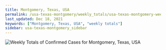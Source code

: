 ```yaml
---
title: Montgomery, Texas, USA
permalink: /usa-texas-montgomery/weekly_totals/usa-texas-montgomery-weekly_totals.html
last_updated: Dec 18, 2021
keywords: ["Montgomery, Texas, USA", "weekly totals"]
sidebar: usa-texas-montgomery_sidebar
---
```


![Weekly Totals of Confirmed Cases for Montgomery, Texas, USA](/covid_tracker/images/graphs/usa-texas-montgomery-weekly_totals_graph.png)
